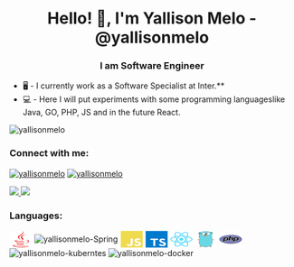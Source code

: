 <h1 align="center">Hello! 👋, I'm Yallison Melo  - @yallisonmelo</h1>
<h3 align="center">I am Software Engineer</h3>

- 🖥️  -  I currently work as a Software Specialist at Inter.**
- 💻  - Here I will put experiments with some programming languages ​​like Java, GO, PHP, JS and in the future React.

<p align="left"> <img src="https://komarev.com/ghpvc/?username=yallisonmelo&label=Profile%20views&color=0e75b6&style=flat" alt="yallisonmelo" /> </p>
<h3 align="left">Connect with me:</h3>
<p align="left">
<a href="https://linkedin.com/in/yallisonmelo" target="blank"><img align="center" src="https://raw.githubusercontent.com/rahuldkjain/github-profile-readme-generator/master/src/images/icons/Social/linked-in-alt.svg" alt="yallisonmelo" height="30" width="40" /></a> 
<a href="https://medium.com/@yallisonmelo" target="blank"><img align="center" src="https://raw.githubusercontent.com/rahuldkjain/github-profile-readme-generator/master/src/images/icons/Social/medium.svg" alt="yallisonmelo" height="30" width="40" /></a> 
</p>


 <div>
  <a href="https://github.com/yallisonmelo">
  <img height="180em" src="https://github-readme-stats.vercel.app/api?username=yallisonmelo&show_icons=true&theme=dark&include_all_commits=true&count_private=true"/>
  <img height="180em" src="https://github-readme-stats.vercel.app/api/top-langs/?username=yallisonmelo&layout=compact&langs_count=7&theme=dark"/>
</div>
<div style="float:left;">
<h3 align="left">Languages:</h3>
  <img align="center" alt="yallisonmelo-Java" height="30" width="40" src="https://raw.githubusercontent.com/devicons/devicon/master/icons/java/java-plain.svg">
  <img align="center" alt="yallisonmelo-Spring" height="30" width="40" src="https://raw.githubusercontent.com/rahuldkjain/github-profile-readme-generator/master/src/images/icons/BackendDevelopment/spring.svg">
  <img align="center" alt="yallisonmelo-Js" height="30" width="40" src="https://raw.githubusercontent.com/devicons/devicon/master/icons/javascript/javascript-plain.svg">
  <img align="center" alt="yallisonmelo-Ts" height="30" width="40" src="https://raw.githubusercontent.com/devicons/devicon/master/icons/typescript/typescript-plain.svg">
  <img align="center" alt="yallisonmelo-React" height="30" width="40" src="https://raw.githubusercontent.com/devicons/devicon/master/icons/react/react-original.svg">
  <img align="center" alt="yallisonmelo-Go" height="30" width="40" src="https://raw.githubusercontent.com/devicons/devicon/master/icons/go/go-original.svg">
  <img align="center" alt="yallisonmelo-PHP" height="30" width="40" src="https://raw.githubusercontent.com/devicons/devicon/master/icons/php/php-original.svg">
  <img align="center" alt="yallisonmelo-kuberntes" height="30" width="40" src="https://raw.githubusercontent.com/devicons/devicon/icons/kubernetes/kubernetes-plain.svg">
  <img align="center" alt="yallisonmelo-docker" height="30" width="40" src="https://raw.githubusercontent.com/devicons/devicon/blob/master/icons/kubernetes/kubernetes-plain.svg">
</div>
